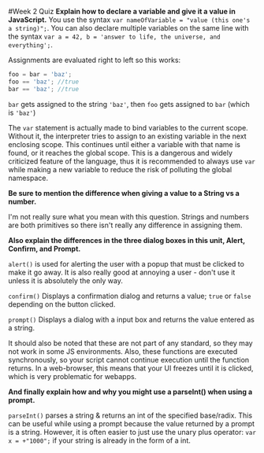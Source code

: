 #Week 2 Quiz
**Explain how to declare a variable and give it a value in JavaScript.**
You use the syntax `var nameOfVariable = "value (this one's a string)";`. You can also declare multiple variables on the same line with the syntax `var a = 42, b = 'answer to life, the universe, and everything';`.

Assignments are evaluated right to left so this works:
```javascript
foo = bar = 'baz';
foo == 'baz'; //true
bar == 'baz'; //true
```
`bar` gets assigned to the string `'baz'`, then `foo` gets assigned to `bar` (which is `'baz'`)

The `var` statement is actually made to bind variables to the current scope. Without it, the interpreter tries to assign to an existing variable in the next enclosing scope. This continues until either a variable with that name is found, or it reaches the global scope. This is a dangerous and widely criticized feature of the language, thus it is recommended to always use `var` while making a new variable to reduce the risk of polluting the global namespace.

**Be sure to mention the difference when giving a value to a String vs a number.**

I'm not really sure what you mean with this question. Strings and numbers are both primitives so there isn't really any difference in assigning them.

**Also explain the differences in the three dialog boxes in this unit, Alert, Confirm, and Prompt.**

`alert()` is used for alerting the user with a popup that must be clicked to make it go away. It is also really good at annoying a user - don't use it unless it is absolutely the only way.

`confirm()` Displays a confirmation dialog and returns a value; `true` or `false` depending on the button clicked.

`prompt()` Displays a dialog with a input box and returns the value entered as a string.

It should also be noted that these are not part of any standard, so they may not work in some JS environments. Also, these functions are executed synchronously, so your script cannot continue execution until the function returns. In a web-browser, this means that your UI freezes until it is clicked, which is very problematic for webapps.

**And finally explain how and why you might use a parseInt() when using a prompt.**

`parseInt()` parses a string & returns an int of the specified base/radix. This can be useful while using a prompt because the value returned by a prompt is a string. However, it is often easier to just use the unary plus operator: `var x = +"1000";` if your string is already in the form of a int.
